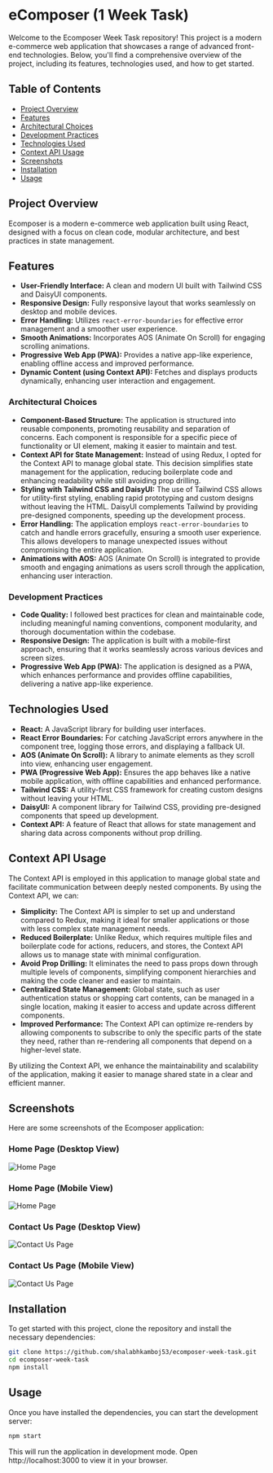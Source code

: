 # eComposer (1 Week Task)

Welcome to the Ecomposer Week Task repository! This project is a modern e-commerce web application that showcases a range of advanced front-end technologies. Below, you'll find a comprehensive overview of the project, including its features, technologies used, and how to get started.

## Table of Contents
- [Project Overview](#project-overview)
- [Features](#features)
- [Architectural Choices](#architectural-choices)
- [Development Practices](#development-practices)
- [Technologies Used](#technologies-used)
- [Context API Usage](#context-api-usage)
- [Screenshots](#screenshots)
- [Installation](#installation)
- [Usage](#usage)

## Project Overview

Ecomposer is a modern e-commerce web application built using React, designed with a focus on clean code, modular architecture, and best practices in state management. 

## Features

- **User-Friendly Interface:** A clean and modern UI built with Tailwind CSS and DaisyUI components.
- **Responsive Design:** Fully responsive layout that works seamlessly on desktop and mobile devices.
- **Error Handling:** Utilizes `react-error-boundaries` for effective error management and a smoother user experience.
- **Smooth Animations:** Incorporates AOS (Animate On Scroll) for engaging scrolling animations.
- **Progressive Web App (PWA):** Provides a native app-like experience, enabling offline access and improved performance.
- **Dynamic Content (using Context API):** Fetches and displays products dynamically, enhancing user interaction and engagement.

### Architectural Choices

- **Component-Based Structure:** The application is structured into reusable components, promoting reusability and separation of concerns. Each component is responsible for a specific piece of functionality or UI element, making it easier to maintain and test.
- **Context API for State Management:** Instead of using Redux, I opted for the Context API to manage global state. This decision simplifies state management for the application, reducing boilerplate code and enhancing readability while still avoiding prop drilling.
- **Styling with Tailwind CSS and DaisyUI:** The use of Tailwind CSS allows for utility-first styling, enabling rapid prototyping and custom designs without leaving the HTML. DaisyUI complements Tailwind by providing pre-designed components, speeding up the development process.
- **Error Handling:** The application employs `react-error-boundaries` to catch and handle errors gracefully, ensuring a smooth user experience. This allows developers to manage unexpected issues without compromising the entire application.
- **Animations with AOS:** AOS (Animate On Scroll) is integrated to provide smooth and engaging animations as users scroll through the application, enhancing user interaction.

### Development Practices

- **Code Quality:** I followed best practices for clean and maintainable code, including meaningful naming conventions, component modularity, and thorough documentation within the codebase.
- **Responsive Design:** The application is built with a mobile-first approach, ensuring that it works seamlessly across various devices and screen sizes.
- **Progressive Web App (PWA):** The application is designed as a PWA, which enhances performance and provides offline capabilities, delivering a native app-like experience.

## Technologies Used

- **React:** A JavaScript library for building user interfaces.
- **React Error Boundaries:** For catching JavaScript errors anywhere in the component tree, logging those errors, and displaying a fallback UI.
- **AOS (Animate On Scroll):** A library to animate elements as they scroll into view, enhancing user engagement.
- **PWA (Progressive Web App):** Ensures the app behaves like a native mobile application, with offline capabilities and enhanced performance.
- **Tailwind CSS:** A utility-first CSS framework for creating custom designs without leaving your HTML.
- **DaisyUI:** A component library for Tailwind CSS, providing pre-designed components that speed up development.
- **Context API:** A feature of React that allows for state management and sharing data across components without prop drilling.

## Context API Usage

The Context API is employed in this application to manage global state and facilitate communication between deeply nested components. By using the Context API, we can:

- **Simplicity:** The Context API is simpler to set up and understand compared to Redux, making it ideal for smaller applications or those with less complex state management needs.
- **Reduced Boilerplate:** Unlike Redux, which requires multiple files and boilerplate code for actions, reducers, and stores, the Context API allows us to manage state with minimal configuration.
- **Avoid Prop Drilling:** It eliminates the need to pass props down through multiple levels of components, simplifying component hierarchies and making the code cleaner and easier to maintain.
- **Centralized State Management:** Global state, such as user authentication status or shopping cart contents, can be managed in a single location, making it easier to access and update across different components.
- **Improved Performance:** The Context API can optimize re-renders by allowing components to subscribe to only the specific parts of the state they need, rather than re-rendering all components that depend on a higher-level state.


By utilizing the Context API, we enhance the maintainability and scalability of the application, making it easier to manage shared state in a clear and efficient manner.

## Screenshots

Here are some screenshots of the Ecomposer application:

### Home Page (Desktop View)
![Home Page](./screenshots/home-desktop-view.png)

### Home Page (Mobile View)
![Home Page](./screenshots/home-mobile-view.png)

### Contact Us Page (Desktop View)
![Contact Us Page](./screenshots/contact-us-desktop-view.png)

### Contact Us Page (Mobile View)
![Contact Us Page](./screenshots/contact-us-mobile-view.png)

## Installation

To get started with this project, clone the repository and install the necessary dependencies:

```bash
git clone https://github.com/shalabhkamboj53/ecomposer-week-task.git
cd ecomposer-week-task
npm install
```

## Usage
Once you have installed the dependencies, you can start the development server:

```bash
npm start
```

This will run the application in development mode. Open http://localhost:3000 to view it in your browser.
